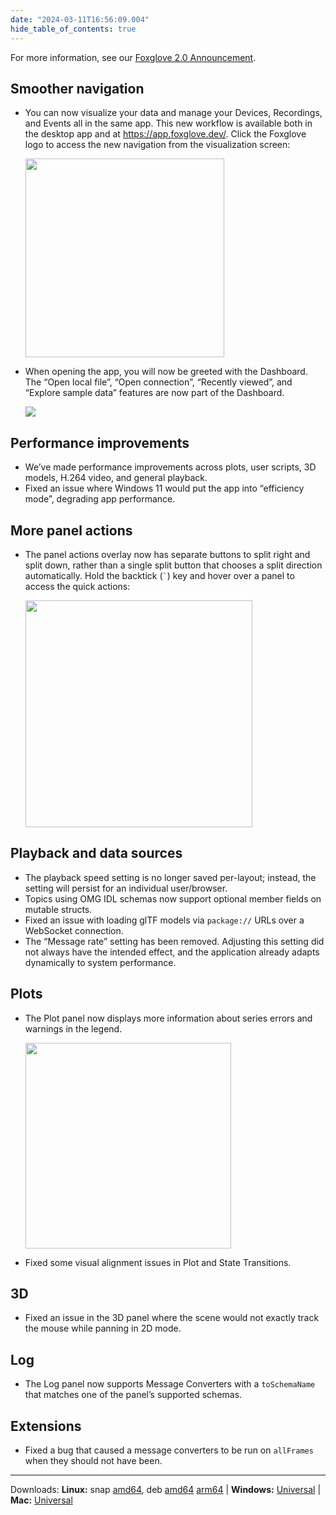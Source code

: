 ```yaml
---
date: "2024-03-11T16:56:09.004"
hide_table_of_contents: true
---
```


For more information, see our [Foxglove 2.0 Announcement](https://foxglove.dev/blog/foxglove-2-0-unifying-robotics-observability).

## Smoother navigation

- You can now visualize your data and manage your Devices, Recordings, and Events all in the same app. This new workflow is available both in the desktop app and at https://app.foxglove.dev/. Click the Foxglove logo to access the new navigation from the visualization screen:

   <img width="318" src="https://github.com/foxglove/docs/assets/14237/eecad51d-c70d-4b22-a597-c5545e865f50">

- When opening the app, you will now be greeted with the Dashboard. The “Open local file”, “Open connection”, “Recently viewed”, and “Explore sample data” features are now part of the Dashboard.

  ![](https://github.com/foxglove/docs/assets/14237/53d88ebd-80bc-4657-97e9-ee004ddd5613)

## Performance improvements

- We’ve made performance improvements across plots, user scripts, 3D models, H.264 video, and general playback.
- Fixed an issue where Windows 11 would put the app into “efficiency mode”, degrading app performance.

## More panel actions

- The panel actions overlay now has separate buttons to split right and split down, rather than a single split button that chooses a split direction automatically. Hold the backtick (`` ` ``) key and hover over a panel to access the quick actions:

   <img width="363" src="https://github.com/foxglove/docs/assets/14237/2bb38932-7978-443b-8cef-6d557edbfa27">

## Playback and data sources

- The playback speed setting is no longer saved per-layout; instead, the setting will persist for an individual user/browser.
- Topics using OMG IDL schemas now support optional member fields on mutable structs.
- Fixed an issue with loading glTF models via `package://` URLs over a WebSocket connection.
- The “Message rate” setting has been removed. Adjusting this setting did not always have the intended effect, and the application already adapts dynamically to system performance.

## Plots

- The Plot panel now displays more information about series errors and warnings in the legend.

   <img width="329" src="https://github.com/foxglove/docs/assets/14237/2fa24fcd-494f-48d2-8f37-f25de4792fcc">

- Fixed some visual alignment issues in Plot and State Transitions.

## 3D

- Fixed an issue in the 3D panel where the scene would not exactly track the mouse while panning in 2D mode.

## Log

- The Log panel now supports Message Converters with a `toSchemaName` that matches one of the panel’s supported schemas.

## Extensions

- Fixed a bug that caused a message converters to be run on `allFrames` when they should not have been.

---

Downloads: **Linux:** snap [amd64](https://get.foxglove.dev/desktop/v2.0.0/foxglove-studio-2.0.0-linux-amd64.snap), deb [amd64](https://get.foxglove.dev/desktop/v2.0.0/foxglove-studio-2.0.0-linux-amd64.deb) [arm64](https://get.foxglove.dev/desktop/v2.0.0/foxglove-studio-2.0.0-linux-arm64.deb) | **Windows:** [Universal](https://get.foxglove.dev/desktop/v2.0.0/foxglove-studio-2.0.0-win.exe) | **Mac:** [Universal](https://get.foxglove.dev/desktop/v2.0.0/foxglove-studio-2.0.0-mac-universal.dmg)
